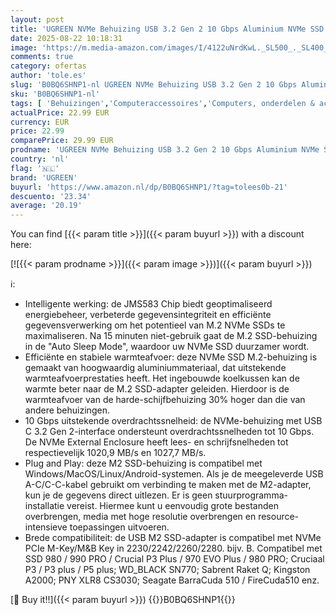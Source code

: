 ```yaml
---
layout: post
title: 'UGREEN NVMe Behuizing USB 3.2 Gen 2 10 Gbps Aluminium NVMe SSD M.2 Behuizing met Kuhlkissen voor NVMe PCIe SSD M-Key/M&B Key in 2280/2242/2230/2260  compatibel met 980/990 PRO / P3 Plus usw.'
date: 2025-08-22 10:18:31
image: 'https://m.media-amazon.com/images/I/4122uNrdKwL._SL500_._SL400_.jpg'
comments: true
category: ofertas
author: 'tole.es'
slug: 'B0BQ6SHNP1-nl UGREEN NVMe Behuizing USB 3.2 Gen 2 10 Gbps Aluminium NVMe...'
sku: 'B0BQ6SHNP1-nl'
tags: [ 'Behuizingen','Computeraccessoires','Computers, onderdelen & accessoires','Elektronica','Harddrive-accessoires','ugreen','🇳🇱', ]
actualPrice: 22.99 EUR
currency: EUR
price: 22.99
comparePrice: 29.99 EUR
prodname: 'UGREEN NVMe Behuizing USB 3.2 Gen 2 10 Gbps Aluminium NVMe SSD M.2 Behuizing met Kuhlkissen voor NVMe PCIe SSD M-Key/M&B Key in 2280/2242/2230/2260  compatibel met 980/990 PRO / P3 Plus usw.'
country: 'nl'
flag: '🇳🇱'
brand: 'UGREEN'
buyurl: 'https://www.amazon.nl/dp/B0BQ6SHNP1/?tag=tolees0b-21'
descuento: '23.34'
average: '20.19'
---
```


You can find [{{< param title >}}]({{< param buyurl >}}) with a discount here:

[![{{< param prodname >}}]({{< param image >}})]({{< param buyurl >}})

ℹ️:

- Intelligente werking: de JMS583 Chip biedt geoptimaliseerd energiebeheer, verbeterde gegevensintegriteit en efficiënte gegevensverwerking om het potentieel van M.2 NVMe SSDs te maximaliseren. Na 15 minuten niet-gebruik gaat de M.2 SSD-behuizing in de "Auto Sleep Mode", waardoor uw NVMe SSD duurzamer wordt.
- Efficiënte en stabiele warmteafvoer: deze NVMe SSD M.2-behuizing is gemaakt van hoogwaardig aluminiummateriaal, dat uitstekende warmteafvoerprestaties heeft. Het ingebouwde koelkussen kan de warmte beter naar de M.2 SSD-adapter geleiden. Hierdoor is de warmteafvoer van de harde-schijfbehuizing 30% hoger dan die van andere behuizingen.
- 10 Gbps uitstekende overdrachtssnelheid: de NVMe-behuizing met USB C 3.2 Gen 2-interface ondersteunt overdrachtssnelheden tot 10 Gbps. De NVMe External Enclosure heeft lees- en schrijfsnelheden tot respectievelijk 1020,9 MB/s en 1027,7 MB/s.
- Plug and Play: deze M2 SSD-behuizing is compatibel met Windows/MacOS/Linux/Android-systemen. Als je de meegeleverde USB A-C/C-C-kabel gebruikt om verbinding te maken met de M2-adapter, kun je de gegevens direct uitlezen. Er is geen stuurprogramma-installatie vereist. Hiermee kunt u eenvoudig grote bestanden overbrengen, media met hoge resolutie overbrengen en resource-intensieve toepassingen uitvoeren.
- Brede compatibiliteit: de USB M2 SSD-adapter is compatibel met NVMe PCIe M-Key/M&B Key in 2230/2242/2260/2280. bijv. B. Compatibel met SSD 980 / 990 PRO / Crucial P3 Plus / 970 EVO Plus / 980 PRO; Cruciaal P3 / P3 plus / P5 plus; WD_BLACK SN770; Sabrent Raket Q; Kingston A2000; PNY XLR8 CS3030; Seagate BarraCuda 510 / FireCuda510 enz.

[🛒 Buy it!!]({{< param buyurl >}})
{{<world>}}B0BQ6SHNP1{{</world>}}
